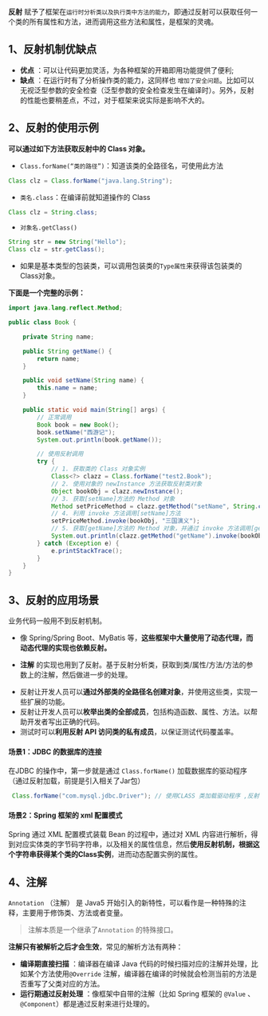 

**反射** 赋予了框架在`运行时分析类以及执行类中方法的能力`，即通过反射可以获取任何一个类的所有属性和方法，进而调用这些方法和属性，是框架的灵魂。

## 1、反射机制优缺点

- **优点** ：可以让代码更加灵活，为各种框架的开箱即用功能提供了便利;
- **缺点** ：在运行时有了分析操作类的能力，这同样也 `增加了安全问题`。比如可以无视泛型参数的安全检查（泛型参数的安全检查发生在编译时）。另外，反射的性能也要稍差点，不过，对于框架来说实际是影响不大的。

## 2、反射的使用示例

**可以通过如下方法获取反射中的 Class 对象。**

+ `Class.forName(“类的路径”)`：知道该类的全路径名，可使用此方法

```java
Class clz = Class.forName("java.lang.String");
```

+ `类名.class`：在编译前就知道操作的 Class

```java
Class clz = String.class;
```

+ `对象名.getClass()`

```java
String str = new String("Hello");
Class clz = str.getClass();
```

+ 如果是基本类型的包装类，可以调用包装类的`Type属性`来获得该包装类的Class对象。

**下面是一个完整的示例：**

```java
import java.lang.reflect.Method;

public class Book {

    private String name;

    public String getName() {
        return name;
    }

    public void setName(String name) {
        this.name = name;
    }

    public static void main(String[] args) {
        // 正常调用
        Book book = new Book();
        book.setName("西游记");
        System.out.println(book.getName());

        // 使用反射调用
        try {
            // 1. 获取类的 Class 对象实例
            Class<?> clazz = Class.forName("test2.Book");
            // 2. 使用对象的 newInstance 方法获取反射类对象
            Object bookObj = clazz.newInstance();
            // 3. 获取[setName]方法的 Method 对象
            Method setPriceMethod = clazz.getMethod("setName", String.class);
            // 4. 利用 invoke 方法调用[setName]方法
            setPriceMethod.invoke(bookObj, "三国演义");
            // 5. 获取[getName]方法的 Method 对象，并通过 invoke 方法调用[getName]方法
            System.out.println(clazz.getMethod("getName").invoke(bookObj));
        } catch (Exception e) {
            e.printStackTrace();
        }
    }
}
```

## 3、反射的应用场景

业务代码一般用不到反射机制。

+ 像 Spring/Spring Boot、MyBatis 等，**这些框架中大量使用了动态代理，而动态代理的实现也依赖反射。**

+ **注解** 的实现也用到了反射。基于反射分析类，获取到类/属性/方法/方法的参数上的注解，然后做进一步的处理。

- 反射让开发人员可以**通过外部类的全路径名创建对象**，并使用这些类，实现一些扩展的功能。
- 反射让开发人员可以**枚举出类的全部成员**，包括构造函数、属性、方法。以帮助开发者写出正确的代码。
- 测试时可以**利用反射 API 访问类的私有成员**，以保证测试代码覆盖率。

#### 场景1：JDBC 的数据库的连接

在JDBC 的操作中，第一步就是通过 `Class.forName()` 加载数据库的驱动程序 （通过反射加载，前提是引入相关了Jar包）

```java
 Class.forName("com.mysql.jdbc.Driver"); // 使用CLASS 类加载驱动程序 ,反射机制的体现 
```

#### 场景2：Spring 框架的 xml 配置模式

Spring 通过 XML 配置模式装载 Bean 的过程中，通过对 XML 内容进行解析，得到对应实体类的字节码字符串，以及相关的属性信息，然后**使用反射机制，根据这个字符串获得某个类的Class实例**，进而动态配置实例的属性。

## 4、注解

`Annotation` （注解） 是 Java5 开始引入的新特性，可以看作是一种特殊的注释，主要用于修饰类、方法或者变量。

> 注解本质是一个继承了`Annotation` 的特殊接口。

**注解只有被解析之后才会生效**，常见的解析方法有两种：

- **编译期直接扫描** ：编译器在编译 Java 代码的时候扫描对应的注解并处理，比如某个方法使用`@Override` 注解，编译器在编译的时候就会检测当前的方法是否重写了父类对应的方法。
- **运行期通过反射处理** ：像框架中自带的注解（比如 Spring 框架的 `@Value` 、`@Component`）都是通过反射来进行处理的。